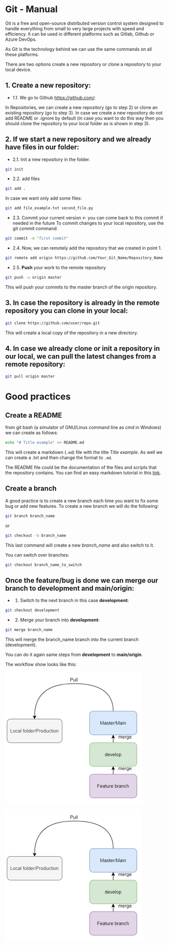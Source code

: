 # Git - Manual


Git is a free and open-source distributed version control system designed to handle everything from small to very large projects with speed and efficiency. It can be used in different platforms such as Gitlab, Github or Azure DevOps.

As Git is the technology behind we can use the same commands on all these platforms.

There are two options create a new repository or clone a repository to your local device.

## 1. Create a new repository:

- 1.1. We go to Github https://github.com/:

In Repositories, we can create a new repository (go to step 2) or clone an existing repository (go to step 3). In case we create a new repository do not add README or .ignore by default (in case you want to do this way then you should clone the repository to your local folder as is shown in step 3).

## 2. If we start a new repository and we already have files in our folder:

- 2.1. Init a new repository in the folder.

```bash
git init
```

- 2.2. add files

```bash
git add .
```

In case we want only add some files:

```bash
git add file_example.txt second_file.py
```

- 2.3. Commit your current version <- you can come back to this commit if needed in the future
To commit changes to your local repository, use the git commit command:

```bash
git commit -m "first commit"
```

- 2.4. Now, we can remotely add the repository that we created in point 1.

```bash
git remote add origin https://github.com/Your_Git_Name/Repository_Name.git
```

- 2.5. **Push** your work to the remote repository

```bash
git push -u origin master
```
This will push your commits to the master branch of the origin repository.

## 3. In case the repository is already in the remote repository you can clone in your local:

```bash
git clone https://github.com/user/repo.git
```
This will create a local copy of the repository in a new directory.

## 4. In case we already clone or init a repository in our local, we can **pull** the latest changes from a remote repository:

```bash
git pull origin master
```


# Good practices

## Create a README
from git bash (a simulator of GNU/Linux command line as cmd in Windows) we can create as follows:

```bash
echo "# Title example" >> README.md
```
This will create a markdown (`.md`) file with the title *Title example*.
As well we can create a .txt and then change the format to `.md`.

The README file could be the documentation of the files and scripts that the repository contains. You can find an easy markdown tutorial in this [link](https://www.markdownguide.org/basic-syntax/).


## Create a branch
A good practice is to create a new branch each time you want to fix some bug or add new features. To create a new branch we will do the following:

```bash
git branch branch_name
```

or

```bash
git checkout -b branch_name
```
This last command will create a new *branch_name* and also switch to it.

You can switch over branches:

```bash
git checkout branch_name_to_switch
```

## Once the feature/bug is done we can merge our branch to **development** and **main/origin**:

- 1. Switch to the next branch in this case **development**:

```bash
git checkout development
```

- 2. Merge your branch into **development**:

```bash
git merge branch_name
```
This will merge the branch_name branch into the current branch (development).

You can do it again same steps from **development** to **main/origin**.

The workflow show looks like this:

![Git Workflow](./git_workflow.png?raw=true "Title")

<img src=".\git_workflow.png" alt="Git Workflow" />
